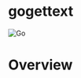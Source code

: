 # gogettext
![Go](https://github.com/taylor-s-dean/gogettext/workflows/Go/badge.svg?branch=master)

# Overview
